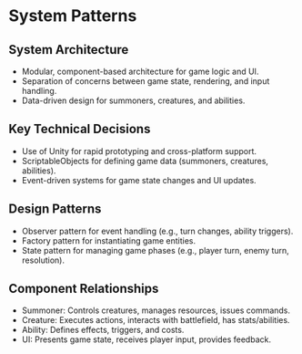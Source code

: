 # System Patterns

## System Architecture
- Modular, component-based architecture for game logic and UI.
- Separation of concerns between game state, rendering, and input handling.
- Data-driven design for summoners, creatures, and abilities.

## Key Technical Decisions
- Use of Unity for rapid prototyping and cross-platform support.
- ScriptableObjects for defining game data (summoners, creatures, abilities).
- Event-driven systems for game state changes and UI updates.

## Design Patterns
- Observer pattern for event handling (e.g., turn changes, ability triggers).
- Factory pattern for instantiating game entities.
- State pattern for managing game phases (e.g., player turn, enemy turn, resolution).

## Component Relationships
- Summoner: Controls creatures, manages resources, issues commands.
- Creature: Executes actions, interacts with battlefield, has stats/abilities.
- Ability: Defines effects, triggers, and costs.
- UI: Presents game state, receives player input, provides feedback. 